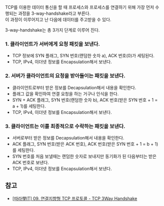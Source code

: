 TCP를 이용한 데이터 통신을 할 때 프로세스와 프로세스를 연결하기 위해 가장 먼저 수행되는 과정을 3-way-handshake라고 부른다.   
이 과정이 이루어지고 난 다음에 데이터를 주고받을 수 있다.   

3-way-handshake는 총 3가지 단계로 이루어 진다.   
### 1. 클라이언트가 서버에게 요청 패킷을 보낸다.   
* TCP 정보에 SYN 플래그, SYN 번호(랜덤한 숫자 a), ACK 번호(0)가 세팅된다.   
* TCP, IPv4, 이더넷 정보를 Encapsulation해서 보낸다.
    
### 2. 서버가 클라이언트의 요청을 받아들이는 패킷을 보낸다.    
* 클라이언트로부터 받은 정보를 Decapsulation해서 내용을 확인한다.   
* 플래그 값을 확인하여 연결 요청을 하는 거구나 인식을 한다.   
* SYN + ACK 플래그, SYN 번호(랜덤한 숫자 b), ACK 번호(받은 SYN 번호 + 1 = a + 1)를 세팅한다.   
* TCP, IPv4, 이더넷 정보를 Encapsulation해서 보낸다.
   
### 3. 클라이언트는 이를 최종적으로 수락하는 패킷을 보낸다.   
* 서버로부터 받은 정보를 Decapsulation해서 내용을 확인한다.   
* ACK 플래그, SYN 번호(받은 ACK 번호), ACK 번호(받은 SYN 번호 + 1 = b + 1)를 세팅한다.   
* SYN 번호를 처음 보낼때는 랜덤한 숫자로 보내지만 동기화가 된 다음부터는 받은 ACK 번호로 보낸다.   
* TCP, IPv4, 이더넷 정보를 Encapsulation해서 보낸다.

## 참고
* [[따라學IT] 09. 연결지향형 TCP 프로토콜 - TCP 3Way Handshake](https://youtu.be/Ah4-MWISel8)